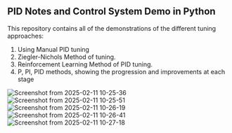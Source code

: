 ## PID Notes and Control System Demo in Python
This repository contains all of the demonstrations of the different tuning approaches: 
1. Using Manual PID tuning
2. Ziegler-Nichols Method of tuning.
3. Reinforcement Learning Method of PID tuning.
4. P, PI, PID methods, showing the progression and improvements at each stage

![Screenshot from 2025-02-11 10-25-36](https://github.com/user-attachments/assets/0de2d129-6c87-4c35-b20c-9b7167c62c84)
![Screenshot from 2025-02-11 10-25-51](https://github.com/user-attachments/assets/550be6a6-a3f0-49b9-9b31-6e48c97c9473)
![Screenshot from 2025-02-11 10-26-19](https://github.com/user-attachments/assets/1241267b-0eb6-4b0d-9c01-bcbdaa8a8241)
![Screenshot from 2025-02-11 10-26-41](https://github.com/user-attachments/assets/d3fb0854-da03-4ec8-a678-06d332b923c4)
![Screenshot from 2025-02-11 10-27-18](https://github.com/user-attachments/assets/b5cc4ec1-5c90-4d3f-adaa-dbbd720084b4)
